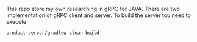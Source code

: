 This repo store my own researching in gRPC for JAVA. 
There are two implementation of gRPC client and server. 
To build the server tou need to execute:
```
product-server/gradlew clean build
```